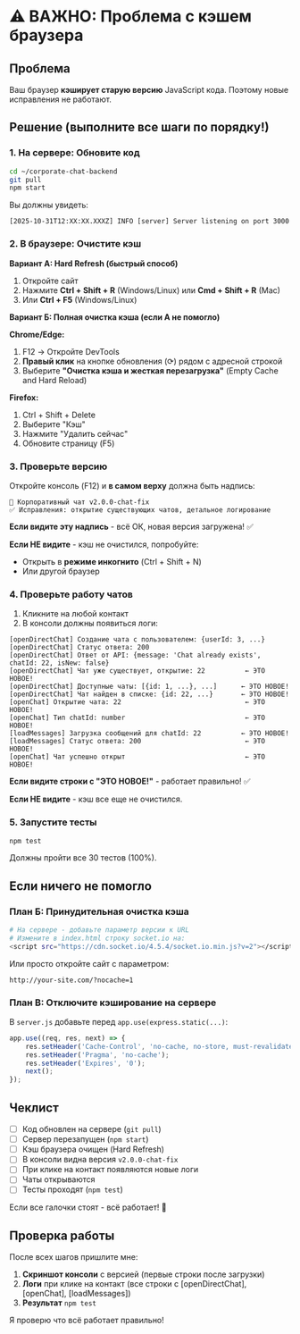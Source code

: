 # ⚠️ ВАЖНО: Проблема с кэшем браузера

## Проблема

Ваш браузер **кэширует старую версию** JavaScript кода. Поэтому новые исправления не работают.

## Решение (выполните все шаги по порядку!)

### 1. На сервере: Обновите код

```bash
cd ~/corporate-chat-backend
git pull
npm start
```

Вы должны увидеть:
```
[2025-10-31T12:XX:XX.XXXZ] INFO [server] Server listening on port 3000
```

### 2. В браузере: Очистите кэш

**Вариант А: Hard Refresh (быстрый способ)**

1. Откройте сайт
2. Нажмите **Ctrl + Shift + R** (Windows/Linux) или **Cmd + Shift + R** (Mac)
3. Или **Ctrl + F5** (Windows/Linux)

**Вариант Б: Полная очистка кэша (если A не помогло)**

**Chrome/Edge:**
1. F12 → Откройте DevTools
2. **Правый клик** на кнопке обновления (⟳) рядом с адресной строкой
3. Выберите **"Очистка кэша и жесткая перезагрузка"** (Empty Cache and Hard Reload)

**Firefox:**
1. Ctrl + Shift + Delete
2. Выберите "Кэш"
3. Нажмите "Удалить сейчас"
4. Обновите страницу (F5)

### 3. Проверьте версию

Откройте консоль (F12) и **в самом верху** должна быть надпись:

```
🚀 Корпоративный чат v2.0.0-chat-fix
✅ Исправления: открытие существующих чатов, детальное логирование
```

**Если видите эту надпись** - всё ОК, новая версия загружена! ✅

**Если НЕ видите** - кэш не очистился, попробуйте:
- Открыть в **режиме инкогнито** (Ctrl + Shift + N)
- Или другой браузер

### 4. Проверьте работу чатов

1. Кликните на любой контакт
2. В консоли должны появиться логи:

```
[openDirectChat] Создание чата с пользователем: {userId: 3, ...}
[openDirectChat] Статус ответа: 200
[openDirectChat] Ответ от API: {message: 'Chat already exists', chatId: 22, isNew: false}
[openDirectChat] Чат уже существует, открытие: 22          ← ЭТО НОВОЕ!
[openDirectChat] Доступные чаты: [{id: 1, ...}, ...]      ← ЭТО НОВОЕ!
[openDirectChat] Чат найден в списке: {id: 22, ...}       ← ЭТО НОВОЕ!
[openChat] Открытие чата: 22                               ← ЭТО НОВОЕ!
[openChat] Тип chatId: number                              ← ЭТО НОВОЕ!
[loadMessages] Загрузка сообщений для chatId: 22          ← ЭТО НОВОЕ!
[loadMessages] Статус ответа: 200                          ← ЭТО НОВОЕ!
[openChat] Чат успешно открыт                              ← ЭТО НОВОЕ!
```

**Если видите строки с "ЭТО НОВОЕ!"** - работает правильно! ✅

**Если НЕ видите** - кэш все еще не очистился.

### 5. Запустите тесты

```bash
npm test
```

Должны пройти все 30 тестов (100%).

## Если ничего не помогло

### План Б: Принудительная очистка кэша

```bash
# На сервере - добавьте параметр версии к URL
# Измените в index.html строку socket.io на:
<script src="https://cdn.socket.io/4.5.4/socket.io.min.js?v=2"></script>
```

Или просто откройте сайт с параметром:
```
http://your-site.com/?nocache=1
```

### План В: Отключите кэширование на сервере

В `server.js` добавьте перед `app.use(express.static(...)`:

```javascript
app.use((req, res, next) => {
    res.setHeader('Cache-Control', 'no-cache, no-store, must-revalidate');
    res.setHeader('Pragma', 'no-cache');
    res.setHeader('Expires', '0');
    next();
});
```

## Чеклист

- [ ] Код обновлен на сервере (`git pull`)
- [ ] Сервер перезапущен (`npm start`)
- [ ] Кэш браузера очищен (Hard Refresh)
- [ ] В консоли видна версия `v2.0.0-chat-fix`
- [ ] При клике на контакт появляются новые логи
- [ ] Чаты открываются
- [ ] Тесты проходят (`npm test`)

Если все галочки стоят - всё работает! 🎉

## Проверка работы

После всех шагов пришлите мне:

1. **Скриншот консоли** с версией (первые строки после загрузки)
2. **Логи** при клике на контакт (все строки с [openDirectChat], [openChat], [loadMessages])
3. **Результат** `npm test`

Я проверю что всё работает правильно!
